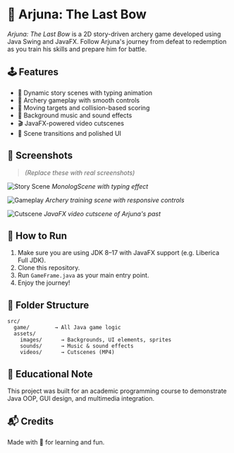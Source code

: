# 🎯 Arjuna: The Last Bow

*Arjuna: The Last Bow* is a 2D story-driven archery game developed using Java Swing and JavaFX. Follow Arjuna's journey from defeat to redemption as you train his skills and prepare him for battle.

## 🕹️ Features

- 📖 Dynamic story scenes with typing animation
- 🏹 Archery gameplay with smooth controls
- 🎯 Moving targets and collision-based scoring
- 🎵 Background music and sound effects
- 🎬 JavaFX-powered video cutscenes
- 🔄 Scene transitions and polished UI

## 📸 Screenshots

> *(Replace these with real screenshots)*

![Story Scene](screenshots/story-scene.png)
*MonologScene with typing effect*

![Gameplay](screenshots/archery-gameplay.png)
*Archery training scene with responsive controls*

![Cutscene](screenshots/cutscene.png)
*JavaFX video cutscene of Arjuna's past*

## 🚀 How to Run

1. Make sure you are using JDK 8–17 with JavaFX support (e.g. Liberica Full JDK).
2. Clone this repository.
3. Run `GameFrame.java` as your main entry point.
4. Enjoy the journey!

## 📁 Folder Structure

```
src/
  game/        → All Java game logic
  assets/
    images/      → Backgrounds, UI elements, sprites
    sounds/      → Music & sound effects
    videos/      → Cutscenes (MP4)
```

## 🧠 Educational Note

This project was built for an academic programming course to demonstrate Java OOP, GUI design, and multimedia integration.

## 📬 Credits

Made with 💙 for learning and fun.
